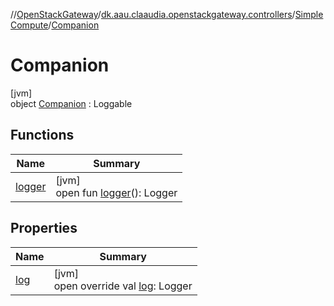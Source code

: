 //[OpenStackGateway](../../../../index.md)/[dk.aau.claaudia.openstackgateway.controllers](../../index.md)/[SimpleCompute](../index.md)/[Companion](index.md)

# Companion

[jvm]\
object [Companion](index.md) : Loggable

## Functions

| Name | Summary |
|---|---|
| [logger](index.md#-170179809%2FFunctions%2F-1216412040) | [jvm]<br>open fun [logger](index.md#-170179809%2FFunctions%2F-1216412040)(): Logger |

## Properties

| Name | Summary |
|---|---|
| [log](log.md) | [jvm]<br>open override val [log](log.md): Logger |
